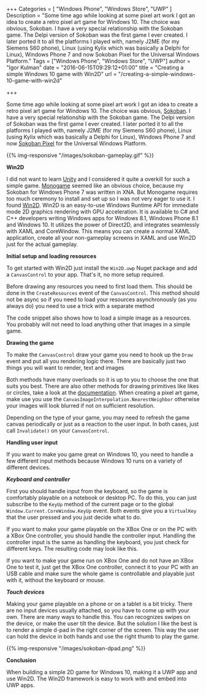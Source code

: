 +++
Categories = [ "Windows Phone", "Windows Store", "UWP" ]
Description = "Some time ago while looking at some pixel art work I got an idea to create a retro pixel art game for Windows 10. The choice was obvious, Sokoban. I have a very special relationship with the Sokoban game. The Delpi version of Sokoban was the first game I ever created. I later ported it to all the platforms I played with, namely J2ME (for my Siemens S60 phone), Linux (using Kylix which was basically a Delphi for Linux), Windows Phone 7 and now Sokoban Pixel for the Universal Windows Platform."
Tags = ["Windows Phone", "Windows Store", "UWP"]
author = "Igor Kulman"
date = "2016-06-15T09:29:12+01:00"
title = "Creating a simple Windows 10 game with Win2D"
url = "/creating-a-simple-windows-10-game-with-win2d"

+++

Some time ago while looking at some pixel art work I got an idea to create a retro pixel art game for Windows 10. The choice was obvious, [Sokoban](https://www.microsoft.com/store/apps/9nblggh4xdln). I have a very special relationship with the Sokoban game. The Delpi version of Sokoban was the first game I ever created. I later ported it to all the platforms I played with, namely J2ME (for my Siemens S60 phone), Linux (using Kylix which was basically a Delphi for Linux), Windows Phone 7 and now [Sokoban Pixel](https://www.microsoft.com/store/apps/9nblggh4xdln) for the Universal Windows Platform.

{{% img-responsive "/images/sokoban-gameplay.gif" %}}

<!--more-->

**Win2D**

I did not want to learn [Unity](https://unity3d.com/) and I considered it quite a overkill for such a simple game. [Monogame](http://www.monogame.net/) seemed like an obvious choice, because my Sokoban for Windows Phone 7 was written in XNA. But Monogame requires too much ceremony to install and set up so I was not very eager to use it. I found [Win2D](https://github.com/Microsoft/Win2D). Win2D is an easy-to-use Windows Runtime API for immediate mode 2D graphics rendering with GPU acceleration. It is available to C# and C++ developers writing Windows apps for Windows 8.1, Windows Phone 8.1 and Windows 10. It utilizes the power of Direct2D, and integrates seamlessly with XAML and CoreWindow. This means you can create a normal XAML application, create all your non-gameplay screens in XAML and use Win2D just for the actual gameplay.

**Initial setup and loading resources**

To get started with Win2D just install the `Win2D.uwp` Nuget package and add a `CanvasControl` to your app. That's it, no more setup required.

Before drawing any resources you need to first load them. This should be done in the `CreateResources` event of the `CanvasControl`. This method should not be async so if you need to load your resources asynchronously (as you always do) you need to use a trick with a separate method

<div data-gist="39f73f5117a02c94fbe3b85ec57bb8a8" data-file="load.cs"></div>

The code snippet also shows how to load a simple image as a resources. You probably will not need to load anything other that images in a simple game.

**Drawing the game**

To make the `CanvasControl` draw your game you need to hook up the `Draw` event and put all you rendering logic there. There are basically just two things you will want to render, text and images

<div data-gist="39f73f5117a02c94fbe3b85ec57bb8a8" data-file="draw.cs"></div>

Both methods have many overloads so it is up to you to choose the one that suits you best. There are also other methods for drawing primitives like likes or circles, take a look at the [documentation](http://microsoft.github.io/Win2D/html/Introduction.htm). When creating a pixel art game, make use you use the `CanvasImageInterpolation.NearestNeighbor` otherwise your images will look blurred if not on sufficient resolution.

Depending on the type of your game, you may need to refresh the game canvas periodically or just as a reaction to the user input. In both cases, just call `Invalidate()` on your `CanvasControl`. 

**Handling user input**

If you want to make you game great on Windows 10, you need to handle a few different input methods because Windows 10 runs on a variety of different devices. 

***Keyboard and controller***

First you should handle input from the keyboard, so the game is comfortably playable on a notebook or desktop PC. To do this, you can just subscribe to the `KeyUp` method of the current page or to the global `Window.Current.CoreWindow.KeyUp` event. Both events give you a `VirtualKey` that the user pressed and you just decide what to do.

If you want to make your game playable on the XBox One or on the PC with a XBox One controller, you should handle the controller input. Handling the controller input is the same as handling the keyboard, you just check for different keys. The resulting code may look like this.

<div data-gist="39f73f5117a02c94fbe3b85ec57bb8a8" data-file="input.cs"></div>

If you want to make your game run on XBox One and do not have an XBox One to test it, just get the XBox One controller, connect it to your PC with an USB cable and make sure the whole game is controllable and playable just with it, without the keyboard or mouse.

***Touch devices***

Making your game playable on a phone or on a tablet is a bit tricky. There are no input devices usually attached, so you have to come up with your own. There are many ways to handle this. You can recognizes swipes on the device, or make the user tilt the device. But the solution I like the best is to render a simple d-pad in the right corner of the screen. This way the user can hold the device in both hands and use the right thumb to play the game.

{{% img-responsive "/images/sokoban-dpad.png" %}}

**Conclusion**

When building a simple 2D game for Windows 10, making it a UWP app and use Win2D. The Win2D framework is easy to work with and embed into UWP apps. 